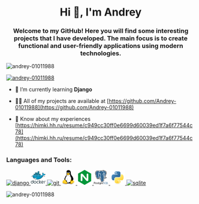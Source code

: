 <h1 align="center">Hi 👋, I'm Andrey</h1>
<h3 align="center">Welcome to my GitHub! Here you will find some interesting projects that I have developed. The main focus is to create functional and user-friendly applications using modern technologies.</h3>

<p align="left"> <img src="https://komarev.com/ghpvc/?username=andrey-01011988&label=Profile%20views&color=0e75b6&style=flat" alt="andrey-01011988" /> </p>

<p align="left"> <a href="https://github.com/ryo-ma/github-profile-trophy"><img src="https://github-profile-trophy.vercel.app/?username=andrey-01011988" alt="andrey-01011988" /></a> </p>

- 🌱 I’m currently learning **Django**

- 👨‍💻 All of my projects are available at [https://github.com/Andrey-01011988](https://github.com/Andrey-01011988)

- 📄 Know about my experiences [https://himki.hh.ru/resume/c949cc30ff0e6699d60039ed1f7a6f77544c78](https://himki.hh.ru/resume/c949cc30ff0e6699d60039ed1f7a6f77544c78)

<p align="left">
</p>

<h3 align="left">Languages and Tools:</h3>
<p align="left"> <a href="https://www.djangoproject.com/" target="_blank" rel="noreferrer"> <img src="https://cdn.worldvectorlogo.com/logos/django.svg" alt="django" width="40" height="40"/> </a> <a href="https://www.docker.com/" target="_blank" rel="noreferrer"> <img src="https://raw.githubusercontent.com/devicons/devicon/master/icons/docker/docker-original-wordmark.svg" alt="docker" width="40" height="40"/> </a> <a href="https://git-scm.com/" target="_blank" rel="noreferrer"> <img src="https://www.vectorlogo.zone/logos/git-scm/git-scm-icon.svg" alt="git" width="40" height="40"/> </a> <a href="https://www.linux.org/" target="_blank" rel="noreferrer"> <img src="https://raw.githubusercontent.com/devicons/devicon/master/icons/linux/linux-original.svg" alt="linux" width="40" height="40"/> </a> <a href="https://www.nginx.com" target="_blank" rel="noreferrer"> <img src="https://raw.githubusercontent.com/devicons/devicon/master/icons/nginx/nginx-original.svg" alt="nginx" width="40" height="40"/> </a> <a href="https://www.postgresql.org" target="_blank" rel="noreferrer"> <img src="https://raw.githubusercontent.com/devicons/devicon/master/icons/postgresql/postgresql-original-wordmark.svg" alt="postgresql" width="40" height="40"/> </a> <a href="https://www.python.org" target="_blank" rel="noreferrer"> <img src="https://raw.githubusercontent.com/devicons/devicon/master/icons/python/python-original.svg" alt="python" width="40" height="40"/> </a> <a href="https://www.sqlite.org/" target="_blank" rel="noreferrer"> <img src="https://www.vectorlogo.zone/logos/sqlite/sqlite-icon.svg" alt="sqlite" width="40" height="40"/> </a> </p>

<p><img align="left" src="https://github-readme-stats.vercel.app/api/top-langs?username=andrey-01011988&show_icons=true&locale=en&layout=compact" alt="andrey-01011988" /></p>
